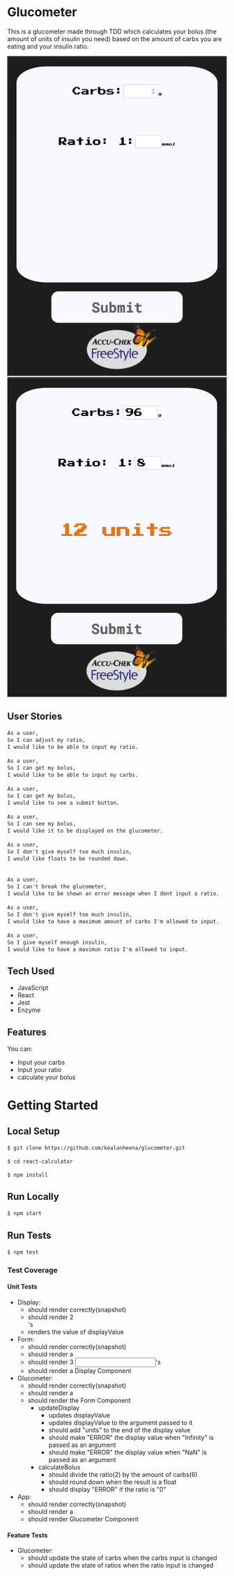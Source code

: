 # Glucometer

This is a glucometer made through TDD which calculates your bolus (the amount of units of insulin you need) based on the amount of carbs you are eating and your insulin ratio.

<div align="center">
  <img src="./readme-img/screenshot-1.png"/>
  <img src="./readme-img/screenshot-2.png"/>
</div>

## User Stories

```
As a user,
So I can adjust my ratio,
I would like to be able to input my ratio.

As a user,
So I can get my bolus,
I would like to be able to input my carbs.

As a user,
So I can get my bolus,
I would like to see a submit button.

As a user,
So I can see my bolus,
I would like it to be displayed on the glucometer.

As a user,
So I don't give myself too much insulin,
I would like floats to be rounded down.


As a user,
So I can't break the glucometer,
I would like to be shown an error message when I dont input a ratio.

As a user,
So I don't give myself too much insulin,
I would like to have a maximum amount of carbs I'm allowed to input.

As a user,
So I give myself enough insulin,
I would like to have a maximun ratio I'm allowed to input.
```

## Tech Used

- JavaScript
- React
- Jest
- Enzyme

## Features

You can:
  - Input your carbs
  - Input your ratio
  - calculate your bolus
  
# Getting Started

## Local Setup

```sh
$ git clone https://github.com/kealanheena/glucometer.git
```

```sh
$ cd react-calculator
```

```sh
$ npm install
```

## Run Locally

```sh
$ npm start
```

## Run Tests

```sh
$ npm test
```

### Test Coverage

#### Unit Tests

- Display:
  - should render correctly(snapshot)
  - should render 2 <div/>'s
  - renders the value of displayValue
- Form:
  - should render correctly(snapshot)
  - should render a <form/>
  - should render 3 <input/>'s
  - should render a Display Component
- Glucometer:
  - should render correctly(snapshot)
  - should render a <div />
  - should render the Form Component
    - updateDisplay
      - updates displayValue
      - updates displayValue to the argument passed to it
      - should add "units" to the end of the display value
      - should make "ERROR" the display value when "Infinity" is passed as an argument
      - should make "ERROR" the display value when "NaN" is passed as an argument
    - calculateBolus
      - should divide the ratio(2) by the amount of carbs(6)
      - should round down when the result is a float
      - should display "ERROR" if the ratio is "0"
- App:
  - should render correctly(snapshot)
  - should render a <div />
  - should render Glucometer Component

#### Feature Tests

- Glucometer:
  - should update the state of carbs when the carbs input is changed
  - should update the state of ratios when the ratio input is changed
